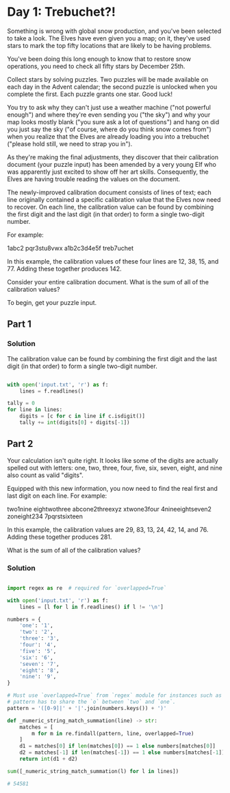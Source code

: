 # Day 1: Trebuchet?!

Something is wrong with global snow production, and you've been selected to take a look.
The Elves have even given you a map; on it, they've used stars to mark the top fifty
locations that are likely to be having problems.

You've been doing this long enough to know that to restore snow operations, you need to
check all fifty stars by December 25th.

Collect stars by solving puzzles. Two puzzles will be made available on each day in the
Advent calendar; the second puzzle is unlocked when you complete the first. Each puzzle
grants one star. Good luck!

You try to ask why they can't just use a weather machine ("not powerful enough") and
where they're even sending you ("the sky") and why your map looks mostly blank ("you
sure ask a lot of questions") and hang on did you just say the sky ("of course, where do
you think snow comes from") when you realize that the Elves are already loading you into
a trebuchet ("please hold still, we need to strap you in").

As they're making the final adjustments, they discover that their calibration document
(your puzzle input) has been amended by a very young Elf who was apparently just excited
to show off her art skills. Consequently, the Elves are having trouble reading the
values on the document.

The newly-improved calibration document consists of lines of text; each line originally
contained a specific calibration value that the Elves now need to recover. On each line,
the calibration value can be found by combining the first digit and the last digit (in
that order) to form a single two-digit number.

For example:

1abc2 pqr3stu8vwx a1b2c3d4e5f treb7uchet

In this example, the calibration values of these four lines are 12, 38, 15, and 77.
Adding these together produces 142.

Consider your entire calibration document. What is the sum of all of the calibration
values?

To begin, get your puzzle input.

## Part 1

### Solution

The calibration value can be found by combining the first digit and the last digit (in
that order) to form a single two-digit number.

```python

with open('input.txt', 'r') as f:
    lines = f.readlines()

tally = 0
for line in lines:
    digits = [c for c in line if c.isdigit()]
    tally += int(digits[0] + digits[-1])

```


## Part 2

Your calculation isn't quite right. It looks like some of the digits are actually
spelled out with letters: one, two, three, four, five, six, seven, eight, and nine also
count as valid "digits".

Equipped with this new information, you now need to find the real first and last digit
on each line. For example:

two1nine eightwothree abcone2threexyz xtwone3four 4nineeightseven2 zoneight234
7pqrstsixteen

In this example, the calibration values are 29, 83, 13, 24, 42, 14, and 76. Adding these
together produces 281.

What is the sum of all of the calibration values?

### Solution

```python

import regex as re  # required for `overlapped=True`

with open('input.txt', 'r') as f:
    lines = [l for l in f.readlines() if l != '\n']

numbers = {
    'one': '1',
    'two': '2',
    'three': '3',
    'four': '4',
    'five': '5',
    'six': '6',
    'seven': '7',
    'eight': '8',
    'nine': '9',
}

# Must use `overlapped=True` from `regex` module for instances such as `twone` where the
# pattern has to share the `o` between `two` and `one`.
pattern = '([0-9]|' + '|'.join(numbers.keys()) + ')'

def _numeric_string_match_summation(line) -> str:
    matches = [
        m for m in re.findall(pattern, line, overlapped=True)
    ]
    d1 = matches[0] if len(matches[0]) == 1 else numbers[matches[0]]
    d2 = matches[-1] if len(matches[-1]) == 1 else numbers[matches[-1]]
    return int(d1 + d2)

sum([_numeric_string_match_summation(l) for l in lines])

# 54581

```
